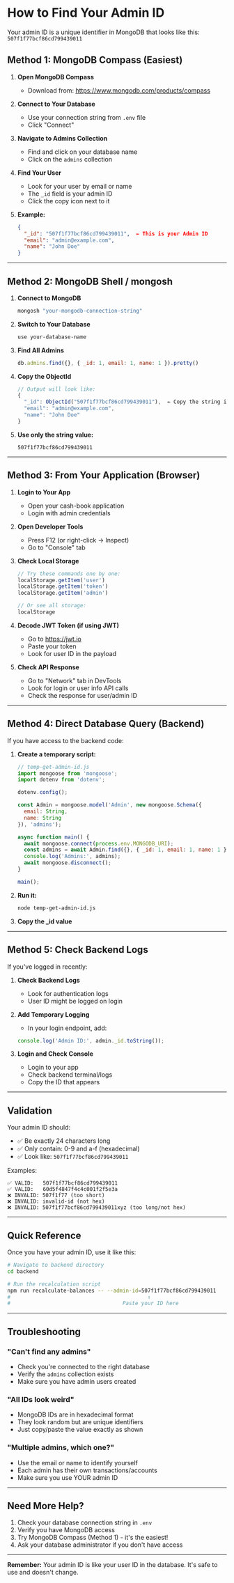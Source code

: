 # How to Find Your Admin ID

Your admin ID is a unique identifier in MongoDB that looks like this: `507f1f77bcf86cd799439011`

## Method 1: MongoDB Compass (Easiest)

1. **Open MongoDB Compass**
   - Download from: https://www.mongodb.com/products/compass

2. **Connect to Your Database**
   - Use your connection string from `.env` file
   - Click "Connect"

3. **Navigate to Admins Collection**
   - Find and click on your database name
   - Click on the `admins` collection

4. **Find Your User**
   - Look for your user by email or name
   - The `_id` field is your admin ID
   - Click the copy icon next to it

5. **Example:**
   ```json
   {
     "_id": "507f1f77bcf86cd799439011",  ← This is your Admin ID
     "email": "admin@example.com",
     "name": "John Doe"
   }
   ```

---

## Method 2: MongoDB Shell / mongosh

1. **Connect to MongoDB**
   ```bash
   mongosh "your-mongodb-connection-string"
   ```

2. **Switch to Your Database**
   ```bash
   use your-database-name
   ```

3. **Find All Admins**
   ```javascript
   db.admins.find({}, { _id: 1, email: 1, name: 1 }).pretty()
   ```

4. **Copy the ObjectId**
   ```javascript
   // Output will look like:
   {
     "_id": ObjectId("507f1f77bcf86cd799439011"),  ← Copy the string inside
     "email": "admin@example.com",
     "name": "John Doe"
   }
   ```

5. **Use only the string value:**
   ```
   507f1f77bcf86cd799439011
   ```

---

## Method 3: From Your Application (Browser)

1. **Login to Your App**
   - Open your cash-book application
   - Login with admin credentials

2. **Open Developer Tools**
   - Press F12 (or right-click → Inspect)
   - Go to "Console" tab

3. **Check Local Storage**
   ```javascript
   // Try these commands one by one:
   localStorage.getItem('user')
   localStorage.getItem('token')
   localStorage.getItem('admin')
   
   // Or see all storage:
   localStorage
   ```

4. **Decode JWT Token (if using JWT)**
   - Go to https://jwt.io
   - Paste your token
   - Look for user ID in the payload

5. **Check API Response**
   - Go to "Network" tab in DevTools
   - Look for login or user info API calls
   - Check the response for user/admin ID

---

## Method 4: Direct Database Query (Backend)

If you have access to the backend code:

1. **Create a temporary script:**
   ```javascript
   // temp-get-admin-id.js
   import mongoose from 'mongoose';
   import dotenv from 'dotenv';
   
   dotenv.config();
   
   const Admin = mongoose.model('Admin', new mongoose.Schema({
     email: String,
     name: String
   }), 'admins');
   
   async function main() {
     await mongoose.connect(process.env.MONGODB_URI);
     const admins = await Admin.find({}, { _id: 1, email: 1, name: 1 });
     console.log('Admins:', admins);
     await mongoose.disconnect();
   }
   
   main();
   ```

2. **Run it:**
   ```bash
   node temp-get-admin-id.js
   ```

3. **Copy the _id value**

---

## Method 5: Check Backend Logs

If you've logged in recently:

1. **Check Backend Logs**
   - Look for authentication logs
   - User ID might be logged on login

2. **Add Temporary Logging**
   - In your login endpoint, add:
   ```javascript
   console.log('Admin ID:', admin._id.toString());
   ```

3. **Login and Check Console**
   - Login to your app
   - Check backend terminal/logs
   - Copy the ID that appears

---

## Validation

Your admin ID should:
- ✅ Be exactly 24 characters long
- ✅ Only contain: 0-9 and a-f (hexadecimal)
- ✅ Look like: `507f1f77bcf86cd799439011`

Examples:
```
✅ VALID:   507f1f77bcf86cd799439011
✅ VALID:   60d5f4847f4c4c001f2f5e3a
❌ INVALID: 507f1f77 (too short)
❌ INVALID: invalid-id (not hex)
❌ INVALID: 507f1f77bcf86cd799439011xyz (too long/not hex)
```

---

## Quick Reference

Once you have your admin ID, use it like this:

```bash
# Navigate to backend directory
cd backend

# Run the recalculation script
npm run recalculate-balances -- --admin-id=507f1f77bcf86cd799439011
#                                            ↑
#                                    Paste your ID here
```

---

## Troubleshooting

### "Can't find any admins"
- Check you're connected to the right database
- Verify the `admins` collection exists
- Make sure you have admin users created

### "All IDs look weird"
- MongoDB IDs are in hexadecimal format
- They look random but are unique identifiers
- Just copy/paste the value exactly as shown

### "Multiple admins, which one?"
- Use the email or name to identify yourself
- Each admin has their own transactions/accounts
- Make sure you use YOUR admin ID

---

## Need More Help?

1. Check your database connection string in `.env`
2. Verify you have MongoDB access
3. Try MongoDB Compass (Method 1) - it's the easiest!
4. Ask your database administrator if you don't have access

---

**Remember:** Your admin ID is like your user ID in the database. It's safe to use and doesn't change.
